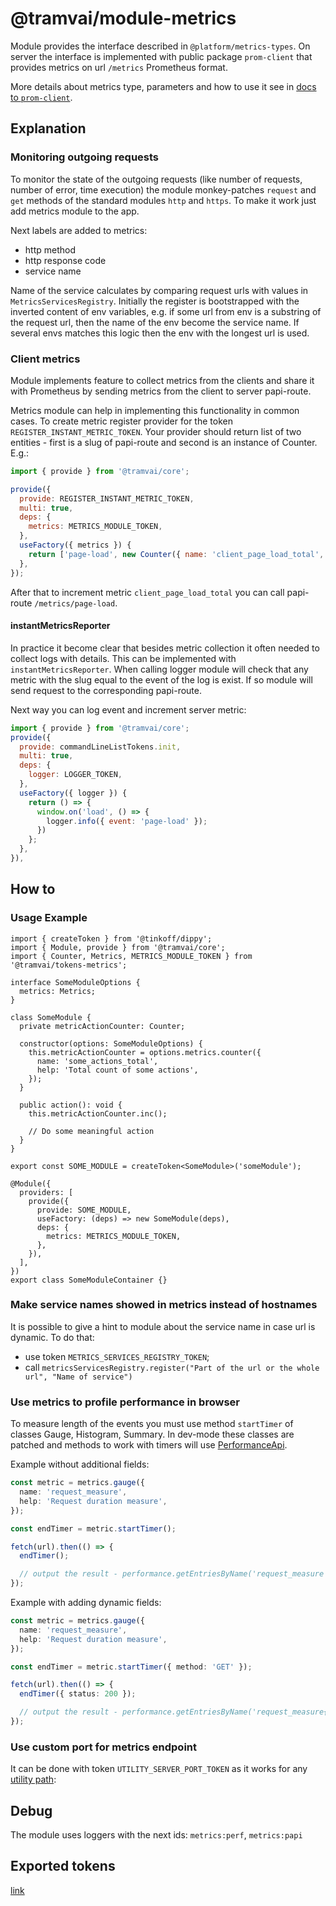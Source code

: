 # @tramvai/module-metrics

Module provides the interface described in `@platform/metrics-types`. On server the interface is implemented with public package `prom-client` that provides metrics on url `/metrics` Prometheus format.

More details about metrics type, parameters and how to use it see in [docs to `prom-client`](https://github.com/siimon/prom-client).

## Explanation

### Monitoring outgoing requests

To monitor the state of the outgoing requests (like number of requests, number of error, time execution) the module monkey-patches `request` and `get` methods of the standard modules `http` and `https`. To make it work just add metrics module to the app.

Next labels are added to metrics:

- http method
- http response code
- service name

Name of the service calculates by comparing request urls with values in `MetricsServicesRegistry`. Initially the register is bootstrapped with the inverted content of env variables, e.g. if some url from env is a substring of the request url, then the name of the env become the service name. If several envs matches this logic then the env with the longest url is used.

### Client metrics

Module implements feature to collect metrics from the clients and share it with Prometheus by sending metrics from the client to server papi-route.

Metrics module can help in implementing this functionality in common cases. To create metric register provider for the token `REGISTER_INSTANT_METRIC_TOKEN`. Your provider should return list of two entities - first is a slug of papi-route and second is an instance of Counter. E.g.:

```javascript
import { provide } from '@tramvai/core';

provide({
  provide: REGISTER_INSTANT_METRIC_TOKEN,
  multi: true,
  deps: {
    metrics: METRICS_MODULE_TOKEN,
  },
  useFactory({ metrics }) {
    return ['page-load', new Counter({ name: 'client_page_load_total', help: 'Client page load' })];
  },
});
```

After that to increment metric `client_page_load_total` you can call papi-route `/metrics/page-load`.

#### instantMetricsReporter

In practice it become clear that besides metric collection it often needed to collect logs with details. This can be implemented with `instantMetricsReporter`. When calling logger module will check that any metric with the slug equal to the event of the log is exist. If so module will send request to the corresponding papi-route.

Next way you can log event and increment server metric:

```javascript
import { provide } from '@tramvai/core';
provide({
  provide: commandLineListTokens.init,
  multi: true,
  deps: {
    logger: LOGGER_TOKEN,
  },
  useFactory({ logger }) {
    return () => {
      window.on('load', () => {
        logger.info({ event: 'page-load' });
      })
    };
  },
}),
```

## How to

### Usage Example

```tsx
import { createToken } from '@tinkoff/dippy';
import { Module, provide } from '@tramvai/core';
import { Counter, Metrics, METRICS_MODULE_TOKEN } from '@tramvai/tokens-metrics';

interface SomeModuleOptions {
  metrics: Metrics;
}

class SomeModule {
  private metricActionCounter: Counter;

  constructor(options: SomeModuleOptions) {
    this.metricActionCounter = options.metrics.counter({
      name: 'some_actions_total',
      help: 'Total count of some actions',
    });
  }

  public action(): void {
    this.metricActionCounter.inc();

    // Do some meaningful action
  }
}

export const SOME_MODULE = createToken<SomeModule>('someModule');

@Module({
  providers: [
    provide({
      provide: SOME_MODULE,
      useFactory: (deps) => new SomeModule(deps),
      deps: {
        metrics: METRICS_MODULE_TOKEN,
      },
    }),
  ],
})
export class SomeModuleContainer {}
```

### Make service names showed in metrics instead of hostnames

It is possible to give a hint to module about the service name in case url is dynamic. To do that:

- use token `METRICS_SERVICES_REGISTRY_TOKEN`;
- call `metricsServicesRegistry.register("Part of the url or the whole url", "Name of service")`

### Use metrics to profile performance in browser

To measure length of the events you must use method `startTimer` of classes Gauge, Histogram, Summary. In dev-mode these classes are patched and methods to work with timers will use [PerformanceApi](https://developer.mozilla.org/en-US/docs/Web/API/Performance).

Example without additional fields:

```ts
const metric = metrics.gauge({
  name: 'request_measure',
  help: 'Request duration measure',
});

const endTimer = metric.startTimer();

fetch(url).then(() => {
  endTimer();

  // output the result - performance.getEntriesByName('request_measure');
});
```

Example with adding dynamic fields:

```ts
const metric = metrics.gauge({
  name: 'request_measure',
  help: 'Request duration measure',
});

const endTimer = metric.startTimer({ method: 'GET' });

fetch(url).then(() => {
  endTimer({ status: 200 });

  // output the result - performance.getEntriesByName('request_measure{method="GET",status="200"}');
});
```

### Use custom port for metrics endpoint

It can be done with token `UTILITY_SERVER_PORT_TOKEN` as it works for any [utility path](./server.md#specify-port-for-utility-paths):

## Debug

The module uses loggers with the next ids: `metrics:perf`, `metrics:papi`

## Exported tokens

[link](references/tokens/metrics.md)
